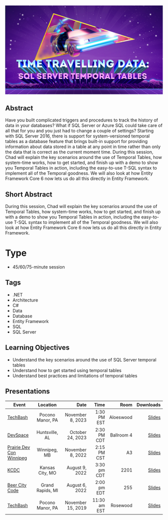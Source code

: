 ![Time Travelling Data: SQL Server Temporal Tables](Thumbnail.jpg)

## Abstract
Have you built complicated triggers and procedures to track the history of data in your databases? What if SQL Server or Azure SQL could take care of all that for you and you just had to change a couple of settings? Starting with SQL Server 2016, there is support for system-versioned temporal tables as a database feature that brings built-in support for providing information about data stored in a table at any point in time rather than only the data that is correct as the current moment time. During this session, Chad will explain the key scenarios around the use of Temporal Tables, how system-time works, how to get started, and finish up with a demo to show you Temporal Tables in action, including the easy-to-use T-SQL syntax to implement all of the Temporal goodness. We will also look at how Entity Framework Core 6 now lets us do all this directly in Entity Framework.

## Short Abstract
During this session, Chad will explain the key scenarios around the use of Temporal Tables, how system-time works, how to get started, and finish up with a demo to show you Temporal Tables in action, including the easy-to-use T-SQL syntax to implement all of the Temporal goodness. We will also look at how Entity Framework Core 6 now lets us do all this directly in Entity Framework.

# Type
* 45/60/75-minute session

## Tags
* .NET
* Architecture
* C#
* Data
* Database
* Entity Framework
* SQL
* SQL Server

## Learning Objectives
* Understand the key scenarios around the use of SQL Server temporal tables
* Understand how to get started using temporal tables
* Understand best practices and limitations of temporal tables

## Presentations

| Event | Location | Date | Time | Room | Downloads |
|-------|:--------:|-----:|-----:|-----:|----------:|
| [TechBash](https://techbash.com/) | Pocono Manor, PA | November 8, 2023 | 1:30 PM EST | Aloeswood | [Slides](Presentations/TimeTravellingData_TechBash2023.pdf) |
| [DevSpace](https://www.devspaceconf.com/sessions.html?id=937) | Huntsville, AL | October 24, 2023 | 2:30 PM CDT | Ballroom 4 | [Slides](Presentations/TimeTravellingData_DevSpace2023.pdf) |
| [Prairie Dev Con Winnipeg](https://www.prairiedevcon.com/winnipeg.html) | Winnipeg, MB | November 8, 2022 | 2:15 PM CST | A3 | [Slides](Presentations/TimeTravellingData_PDCWinnipeg.pdf) |
| [KCDC](https://www.kcdc.info/agenda) | Kansas City, MO | August 9, 2022 | 3:30 pm CDT | 2201 | [Slides](Presentations/TimeTravellingData_KCDC2022.pdf) | 
| [Beer City Code](https://www.beercitycode.com/) | Grand Rapids, MI | August 6, 2022 | 2:00 pm EDT | 255 | [Slides](Presentations/TimeTravellingData_BeerCityCode2022.pdf) | 
| [TechBash](https://techbash.com/2019-schedule) | Pocono Manor, PA | November 15, 2019 | 11:30 am EST | Rosewood | [Slides](Presentations/TimeTravelingTables-TechBash2019.pdf) | 
